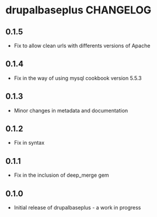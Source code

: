 drupalbaseplus CHANGELOG
========================

0.1.5
-----
- Fix to allow clean urls with differents versions of Apache

0.1.4
-----
- Fix in the way of using mysql cookbook version 5.5.3

0.1.3
-----
- Minor changes in metadata and documentation

0.1.2
-----
- Fix in syntax

0.1.1
-----
- Fix in the inclusion of deep_merge gem

0.1.0
-----
- Initial release of drupalbaseplus - a work in progress
